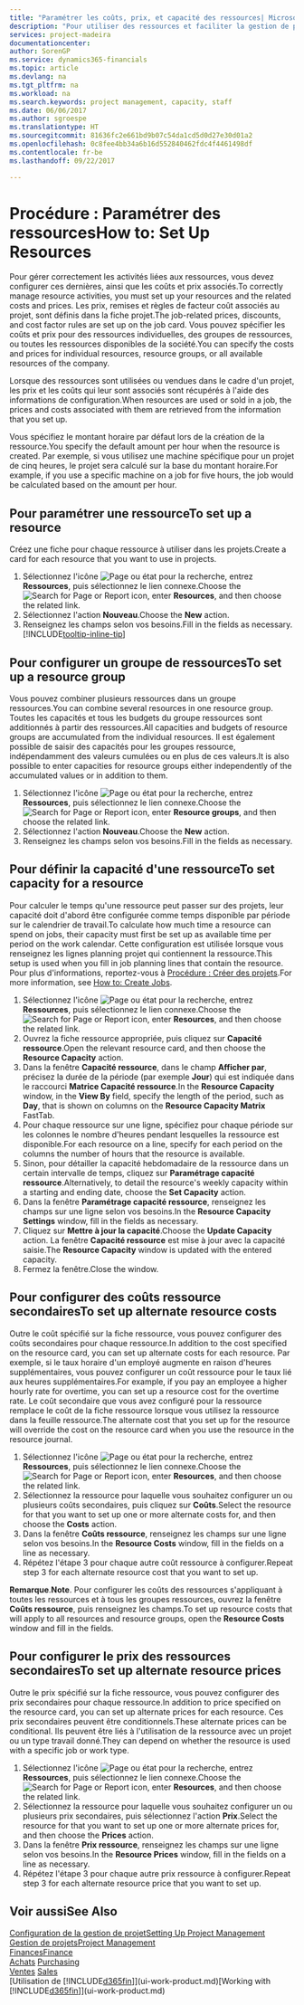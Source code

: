```yaml
---
title: "Paramétrer les coûts, prix, et capacité des ressources| Microsoft Docs"
description: "Pour utiliser des ressources et faciliter la gestion de projets, vous spécifiez les coûts et les prix des différents ressources ou groupes de ressources, et définissez la capacité ressource."
services: project-madeira
documentationcenter: 
author: SorenGP
ms.service: dynamics365-financials
ms.topic: article
ms.devlang: na
ms.tgt_pltfrm: na
ms.workload: na
ms.search.keywords: project management, capacity, staff
ms.date: 06/06/2017
ms.author: sgroespe
ms.translationtype: HT
ms.sourcegitcommit: 81636fc2e661bd9b07c54da1cd5d0d27e30d01a2
ms.openlocfilehash: 0c8fee4bb34a6b16d552840462fdc4f4461498df
ms.contentlocale: fr-be
ms.lasthandoff: 09/22/2017

---
```

# <a name="how-to-set-up-resources"></a><span data-ttu-id="b26a8-103">Procédure : Paramétrer des ressources</span><span class="sxs-lookup"><span data-stu-id="b26a8-103">How to: Set Up Resources</span></span>
<span data-ttu-id="b26a8-104">Pour gérer correctement les activités liées aux ressources, vous devez configurer ces dernières, ainsi que les coûts et prix associés.</span><span class="sxs-lookup"><span data-stu-id="b26a8-104">To correctly manage resource activities, you must set up your resources and the related costs and prices.</span></span> <span data-ttu-id="b26a8-105">Les prix, remises et règles de facteur coût associés au projet, sont définis dans la fiche projet.</span><span class="sxs-lookup"><span data-stu-id="b26a8-105">The job-related prices, discounts, and cost factor rules are set up on the job card.</span></span> <span data-ttu-id="b26a8-106">Vous pouvez spécifier les coûts et prix pour des ressources individuelles, des groupes de ressources, ou toutes les ressources disponibles de la société.</span><span class="sxs-lookup"><span data-stu-id="b26a8-106">You can specify the costs and prices for individual resources, resource groups, or all available resources of the company.</span></span>

<span data-ttu-id="b26a8-107">Lorsque des ressources sont utilisées ou vendues dans le cadre d'un projet, les prix et les coûts qui leur sont associés sont récupérés à l'aide des informations de configuration.</span><span class="sxs-lookup"><span data-stu-id="b26a8-107">When resources are used or sold in a job, the prices and costs associated with them are retrieved from the information that you set up.</span></span>

<span data-ttu-id="b26a8-108">Vous spécifiez le montant horaire par défaut lors de la création de la ressource.</span><span class="sxs-lookup"><span data-stu-id="b26a8-108">You specify the default amount per hour when the resource is created.</span></span> <span data-ttu-id="b26a8-109">Par exemple, si vous utilisez une machine spécifique pour un projet de cinq heures, le projet sera calculé sur la base du montant horaire.</span><span class="sxs-lookup"><span data-stu-id="b26a8-109">For example, if you use a specific machine on a job for five hours, the job would be calculated based on the amount per hour.</span></span>

## <a name="to-set-up-a-resource"></a><span data-ttu-id="b26a8-110">Pour paramétrer une ressource</span><span class="sxs-lookup"><span data-stu-id="b26a8-110">To set up a resource</span></span>
<span data-ttu-id="b26a8-111">Créez une fiche pour chaque ressource à utiliser dans les projets.</span><span class="sxs-lookup"><span data-stu-id="b26a8-111">Create a card for each resource that you want to use in projects.</span></span>

1. <span data-ttu-id="b26a8-112">Sélectionnez l'icône ![Page ou état pour la recherche](media/ui-search/search_small.png "Page ou état pour la recherche"), entrez **Ressources**, puis sélectionnez le lien connexe.</span><span class="sxs-lookup"><span data-stu-id="b26a8-112">Choose the ![Search for Page or Report](media/ui-search/search_small.png "Search for Page or Report icon") icon, enter **Resources**, and then choose the related link.</span></span>
2. <span data-ttu-id="b26a8-113">Sélectionnez l'action **Nouveau**.</span><span class="sxs-lookup"><span data-stu-id="b26a8-113">Choose the **New** action.</span></span>
3. <span data-ttu-id="b26a8-114">Renseignez les champs selon vos besoins.</span><span class="sxs-lookup"><span data-stu-id="b26a8-114">Fill in the fields as necessary.</span></span> [!INCLUDE[tooltip-inline-tip](includes/tooltip-inline-tip_md.md)]  

## <a name="to-set-up-a-resource-group"></a><span data-ttu-id="b26a8-115">Pour configurer un groupe de ressources</span><span class="sxs-lookup"><span data-stu-id="b26a8-115">To set up a resource group</span></span>
<span data-ttu-id="b26a8-116">Vous pouvez combiner plusieurs ressources dans un groupe ressources.</span><span class="sxs-lookup"><span data-stu-id="b26a8-116">You can combine several resources in one resource group.</span></span> <span data-ttu-id="b26a8-117">Toutes les capacités et tous les budgets du groupe ressources sont additionnés à partir des ressources.</span><span class="sxs-lookup"><span data-stu-id="b26a8-117">All capacities and budgets of resource groups are accumulated from the individual resources.</span></span> <span data-ttu-id="b26a8-118">Il est également possible de saisir des capacités pour les groupes ressource, indépendamment des valeurs cumulées ou en plus de ces valeurs.</span><span class="sxs-lookup"><span data-stu-id="b26a8-118">It is also possible to enter capacities for resource groups either independently of the accumulated values or in addition to them.</span></span>

1. <span data-ttu-id="b26a8-119">Sélectionnez l'icône ![Page ou état pour la recherche](media/ui-search/search_small.png "Page ou état pour la recherche"), entrez **Ressources**, puis sélectionnez le lien connexe.</span><span class="sxs-lookup"><span data-stu-id="b26a8-119">Choose the ![Search for Page or Report](media/ui-search/search_small.png "Search for Page or Report icon") icon, enter **Resource groups**, and then choose the related link.</span></span>
2. <span data-ttu-id="b26a8-120">Sélectionnez l'action **Nouveau**.</span><span class="sxs-lookup"><span data-stu-id="b26a8-120">Choose the **New** action.</span></span>
3. <span data-ttu-id="b26a8-121">Renseignez les champs selon vos besoins.</span><span class="sxs-lookup"><span data-stu-id="b26a8-121">Fill in the fields as necessary.</span></span>

## <a name="to-set-capacity-for-a-resource"></a><span data-ttu-id="b26a8-122">Pour définir la capacité d'une ressource</span><span class="sxs-lookup"><span data-stu-id="b26a8-122">To set capacity for a resource</span></span>
<span data-ttu-id="b26a8-123">Pour calculer le temps qu'une ressource peut passer sur des projets, leur capacité doit d'abord être configurée comme temps disponible par période sur le calendrier de travail.</span><span class="sxs-lookup"><span data-stu-id="b26a8-123">To calculate how much time a resource can spend on jobs, their capacity must first be set up as available time per period on the work calendar.</span></span> <span data-ttu-id="b26a8-124">Cette configuration est utilisée lorsque vous renseignez les lignes planning projet qui contiennent la ressource.</span><span class="sxs-lookup"><span data-stu-id="b26a8-124">This setup is used when you fill in job planning lines that contain the resource.</span></span> <span data-ttu-id="b26a8-125">Pour plus d'informations, reportez-vous à [Procédure : Créer des projets](projects-how-create-jobs.md).</span><span class="sxs-lookup"><span data-stu-id="b26a8-125">For more information, see [How to: Create Jobs](projects-how-create-jobs.md).</span></span>

1. <span data-ttu-id="b26a8-126">Sélectionnez l'icône ![Page ou état pour la recherche](media/ui-search/search_small.png "Page ou état pour la recherche"), entrez **Ressources**, puis sélectionnez le lien connexe.</span><span class="sxs-lookup"><span data-stu-id="b26a8-126">Choose the ![Search for Page or Report](media/ui-search/search_small.png "Search for Page or Report icon") icon, enter **Resources**, and then choose the related link.</span></span>
2. <span data-ttu-id="b26a8-127">Ouvrez la fiche ressource appropriée, puis cliquez sur **Capacité ressource**.</span><span class="sxs-lookup"><span data-stu-id="b26a8-127">Open the relevant resource card, and then choose the **Resource Capacity** action.</span></span>
3. <span data-ttu-id="b26a8-128">Dans la fenêtre **Capacité ressource**, dans le champ **Afficher par**, précisez la durée de la période (par exemple **Jour**) qui est indiquée dans le raccourci **Matrice Capacité ressource**.</span><span class="sxs-lookup"><span data-stu-id="b26a8-128">In the **Resource Capacity** window, in the **View By** field, specify the length of the period, such as **Day**, that is shown on columns on the **Resource Capacity Matrix** FastTab.</span></span>
4. <span data-ttu-id="b26a8-129">Pour chaque ressource sur une ligne, spécifiez pour chaque période sur les colonnes le nombre d'heures pendant lesquelles la ressource est disponible.</span><span class="sxs-lookup"><span data-stu-id="b26a8-129">For each resource on a line, specify for each period on the columns the number of hours that the resource is available.</span></span>
5. <span data-ttu-id="b26a8-130">Sinon, pour détailler la capacité hebdomadaire de la ressource dans un certain intervalle de temps, cliquez sur **Paramétrage capacité ressource**.</span><span class="sxs-lookup"><span data-stu-id="b26a8-130">Alternatively, to detail the resource's weekly capacity within a starting and ending date, choose the **Set Capacity** action.</span></span>
6. <span data-ttu-id="b26a8-131">Dans la fenêtre **Paramétrage capacité ressource**, renseignez les champs sur une ligne selon vos besoins.</span><span class="sxs-lookup"><span data-stu-id="b26a8-131">In the **Resource Capacity Settings** window, fill in the fields as necessary.</span></span>
7. <span data-ttu-id="b26a8-132">Cliquez sur **Mettre à jour la capacité**.</span><span class="sxs-lookup"><span data-stu-id="b26a8-132">Choose the **Update Capacity** action.</span></span> <span data-ttu-id="b26a8-133">La fenêtre **Capacité ressource** est mise à jour avec la capacité saisie.</span><span class="sxs-lookup"><span data-stu-id="b26a8-133">The **Resource Capacity** window is updated with the entered capacity.</span></span>
8. <span data-ttu-id="b26a8-134">Fermez la fenêtre.</span><span class="sxs-lookup"><span data-stu-id="b26a8-134">Close the window.</span></span>

## <a name="to-set-up-alternate-resource-costs"></a><span data-ttu-id="b26a8-135">Pour configurer des coûts ressource secondaires</span><span class="sxs-lookup"><span data-stu-id="b26a8-135">To set up alternate resource costs</span></span>
<span data-ttu-id="b26a8-136">Outre le coût spécifié sur la fiche ressource, vous pouvez configurer des coûts secondaires pour chaque ressource.</span><span class="sxs-lookup"><span data-stu-id="b26a8-136">In addition to the cost specified on the resource card, you can set up alternate costs for each resource.</span></span> <span data-ttu-id="b26a8-137">Par exemple, si le taux horaire d'un employé augmente en raison d'heures supplémentaires, vous pouvez configurer un coût ressource pour le taux lié aux heures supplémentaires.</span><span class="sxs-lookup"><span data-stu-id="b26a8-137">For example, if you pay an employee a higher hourly rate for overtime, you can set up a resource cost for the overtime rate.</span></span> <span data-ttu-id="b26a8-138">Le coût secondaire que vous avez configuré pour la ressource remplace le coût de la fiche ressource lorsque vous utilisez la ressource dans la feuille ressource.</span><span class="sxs-lookup"><span data-stu-id="b26a8-138">The alternate cost that you set up for the resource will override the cost on the resource card when you use the resource in the resource journal.</span></span>

1. <span data-ttu-id="b26a8-139">Sélectionnez l'icône ![Page ou état pour la recherche](media/ui-search/search_small.png "Page ou état pour la recherche"), entrez **Ressources**, puis sélectionnez le lien connexe.</span><span class="sxs-lookup"><span data-stu-id="b26a8-139">Choose the ![Search for Page or Report](media/ui-search/search_small.png "Search for Page or Report icon") icon, enter **Resources**, and then choose the related link.</span></span>  
2. <span data-ttu-id="b26a8-140">Sélectionnez la ressource pour laquelle vous souhaitez configurer un ou plusieurs coûts secondaires, puis cliquez sur **Coûts**.</span><span class="sxs-lookup"><span data-stu-id="b26a8-140">Select the resource for that you want to set up one or more alternate costs for, and then choose the **Costs** action.</span></span>  
3. <span data-ttu-id="b26a8-141">Dans la fenêtre **Coûts ressource**, renseignez les champs sur une ligne selon vos besoins.</span><span class="sxs-lookup"><span data-stu-id="b26a8-141">In the **Resource Costs** window, fill in the fields on a line as necessary.</span></span>  
4. <span data-ttu-id="b26a8-142">Répétez l'étape 3 pour chaque autre coût ressource à configurer.</span><span class="sxs-lookup"><span data-stu-id="b26a8-142">Repeat step 3 for each alternate resource cost that you want to set up.</span></span>

<span data-ttu-id="b26a8-143">**Remarque**.</span><span class="sxs-lookup"><span data-stu-id="b26a8-143">**Note**.</span></span> <span data-ttu-id="b26a8-144">Pour configurer les coûts des ressources s'appliquant à toutes les ressources et à tous les groupes ressources, ouvrez la fenêtre **Coûts ressource**, puis renseignez les champs.</span><span class="sxs-lookup"><span data-stu-id="b26a8-144">To set up resource costs that will apply to all resources and resource groups, open the **Resource Costs** window and fill in the fields.</span></span>

## <a name="to-set-up-alternate-resource-prices"></a><span data-ttu-id="b26a8-145">Pour configurer le prix des ressources secondaires</span><span class="sxs-lookup"><span data-stu-id="b26a8-145">To set up alternate resource prices</span></span>
<span data-ttu-id="b26a8-146">Outre le prix spécifié sur la fiche ressource, vous pouvez configurer des prix secondaires pour chaque ressource.</span><span class="sxs-lookup"><span data-stu-id="b26a8-146">In addition to price specified on the resource card, you can set up alternate prices for each resource.</span></span> <span data-ttu-id="b26a8-147">Ces prix secondaires peuvent être conditionnels.</span><span class="sxs-lookup"><span data-stu-id="b26a8-147">These alternate prices can be conditional.</span></span> <span data-ttu-id="b26a8-148">Ils peuvent être liés à l'utilisation de la ressource avec un projet ou un type travail donné.</span><span class="sxs-lookup"><span data-stu-id="b26a8-148">They can depend on whether the resource is used with a specific job or work type.</span></span>

1. <span data-ttu-id="b26a8-149">Sélectionnez l'icône ![Page ou état pour la recherche](media/ui-search/search_small.png "Page ou état pour la recherche"), entrez **Ressources**, puis sélectionnez le lien connexe.</span><span class="sxs-lookup"><span data-stu-id="b26a8-149">Choose the ![Search for Page or Report](media/ui-search/search_small.png "Search for Page or Report icon") icon, enter **Resources**, and then choose the related link.</span></span>
2. <span data-ttu-id="b26a8-150">Sélectionnez la ressource pour laquelle vous souhaitez configurer un ou plusieurs prix secondaires, puis sélectionnez l'action **Prix**.</span><span class="sxs-lookup"><span data-stu-id="b26a8-150">Select the resource for that you want to set up one or more alternate prices for, and then choose the **Prices** action.</span></span>
3. <span data-ttu-id="b26a8-151">Dans la fenêtre **Prix ressource**, renseignez les champs sur une ligne selon vos besoins.</span><span class="sxs-lookup"><span data-stu-id="b26a8-151">In the **Resource Prices** window, fill in the fields on a line as necessary.</span></span>
4. <span data-ttu-id="b26a8-152">Répétez l'étape 3 pour chaque autre prix ressource à configurer.</span><span class="sxs-lookup"><span data-stu-id="b26a8-152">Repeat step 3 for each alternate resource price that you want to set up.</span></span>

## <a name="see-also"></a><span data-ttu-id="b26a8-153">Voir aussi</span><span class="sxs-lookup"><span data-stu-id="b26a8-153">See Also</span></span>
[<span data-ttu-id="b26a8-154">Configuration de la gestion de projet</span><span class="sxs-lookup"><span data-stu-id="b26a8-154">Setting Up Project Management</span></span>](projects-setup-projects.md)  
[<span data-ttu-id="b26a8-155">Gestion de projets</span><span class="sxs-lookup"><span data-stu-id="b26a8-155">Project Management</span></span>](projects-manage-projects.md)  
[<span data-ttu-id="b26a8-156">Finances</span><span class="sxs-lookup"><span data-stu-id="b26a8-156">Finance</span></span>](finance.md)  
<span data-ttu-id="b26a8-157">[Achats](purchasing-manage-purchasing.md)       </span><span class="sxs-lookup"><span data-stu-id="b26a8-157">[Purchasing](purchasing-manage-purchasing.md)       </span></span>  
<span data-ttu-id="b26a8-158">[Ventes](sales-manage-sales.md)    </span><span class="sxs-lookup"><span data-stu-id="b26a8-158">[Sales](sales-manage-sales.md)    </span></span>  
<span data-ttu-id="b26a8-159">[Utilisation de [!INCLUDE[d365fin](includes/d365fin_md.md)]](ui-work-product.md)</span><span class="sxs-lookup"><span data-stu-id="b26a8-159">[Working with [!INCLUDE[d365fin](includes/d365fin_md.md)]](ui-work-product.md)</span></span>  

